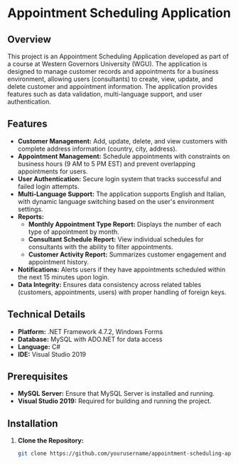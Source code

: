 # Appointment Scheduling Application

## Overview

This project is an Appointment Scheduling Application developed as part of a course at Western Governors University (WGU). The application is designed to manage customer records and appointments for a business environment, allowing users (consultants) to create, view, update, and delete customer and appointment information. The application provides features such as data validation, multi-language support, and user authentication.

## Features

- **Customer Management:** Add, update, delete, and view customers with complete address information (country, city, address).
- **Appointment Management:** Schedule appointments with constraints on business hours (9 AM to 5 PM EST) and prevent overlapping appointments for users.
- **User Authentication:** Secure login system that tracks successful and failed login attempts.
- **Multi-Language Support:** The application supports English and Italian, with dynamic language switching based on the user's environment settings.
- **Reports:**
  - **Monthly Appointment Type Report:** Displays the number of each type of appointment by month.
  - **Consultant Schedule Report:** View individual schedules for consultants with the ability to filter appointments.
  - **Customer Activity Report:** Summarizes customer engagement and appointment history.
- **Notifications:** Alerts users if they have appointments scheduled within the next 15 minutes upon login.
- **Data Integrity:** Ensures data consistency across related tables (customers, appointments, users) with proper handling of foreign keys.

## Technical Details

- **Platform:** .NET Framework 4.7.2, Windows Forms
- **Database:** MySQL with ADO.NET for data access
- **Language:** C#
- **IDE:** Visual Studio 2019

## Prerequisites

- **MySQL Server:** Ensure that MySQL Server is installed and running.
- **Visual Studio 2019:** Required for building and running the project.

## Installation

1. **Clone the Repository:**
   ```bash
   git clone https://github.com/yourusername/appointment-scheduling-app.git
